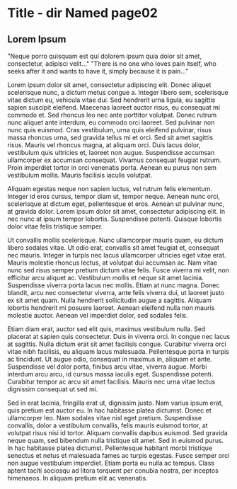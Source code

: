 # Title - dir Named page02 #

## Lorem Ipsum ##

"Neque porro quisquam est qui dolorem ipsum quia dolor sit amet, consectetur, adipisci velit..."
"There is no one who loves pain itself, who seeks after it and wants to have it, simply because it is pain..."

Lorem ipsum dolor sit amet, consectetur adipiscing elit. Donec aliquet scelerisque nunc, a dictum metus congue a. Integer libero sem, scelerisque vitae dictum eu, vehicula vitae dui. Sed hendrerit urna ligula, eu sagittis sapien suscipit eleifend. Maecenas laoreet auctor risus, eu consequat mi commodo et. Sed rhoncus leo nec ante porttitor volutpat. Donec rutrum nunc aliquet ante interdum, eu commodo orci laoreet. Sed pulvinar non nunc quis euismod. Cras vestibulum, urna quis eleifend pulvinar, risus massa rhoncus urna, sed gravida tellus mi et orci. Sed sit amet sagittis risus. Mauris vel rhoncus magna, at aliquam orci. Duis lacus dolor, vestibulum quis ultricies et, laoreet non augue. Suspendisse accumsan ullamcorper ex accumsan consequat. Vivamus consequat feugiat rutrum. Proin imperdiet tortor in orci venenatis porta. Aenean eu purus non sem vestibulum mollis. Mauris facilisis iaculis volutpat.

Aliquam egestas neque non sapien luctus, vel rutrum felis elementum. Integer id eros cursus, tempor diam ut, tempor neque. Aenean nunc orci, scelerisque at dictum eget, pellentesque et eros. Aenean ut pulvinar nunc, at gravida dolor. Lorem ipsum dolor sit amet, consectetur adipiscing elit. In nec nunc at ipsum tempor lobortis. Suspendisse potenti. Quisque lobortis dolor vitae felis tristique semper.

Ut convallis mollis scelerisque. Nunc ullamcorper mauris quam, eu dictum libero sodales vitae. Ut odio erat, convallis sit amet feugiat et, consequat nec mauris. Integer in turpis nec lacus ullamcorper ultricies eget vitae erat. Mauris molestie rhoncus lectus, at volutpat dui accumsan ac. Nam vitae nunc sed risus semper pretium dictum vitae felis. Fusce viverra mi velit, non efficitur arcu aliquet ac. Vestibulum mollis et neque sit amet lacinia. Suspendisse viverra porta lacus nec mollis. Etiam at nunc magna. Donec blandit, arcu nec consectetur viverra, ante felis viverra dui, ut laoreet justo ex sit amet quam. Nulla hendrerit sollicitudin augue a sagittis. Aliquam lobortis hendrerit mi posuere laoreet. Aenean eleifend nulla non mauris molestie auctor. Aenean vel imperdiet dolor, sed sodales felis.

Etiam diam erat, auctor sed elit quis, maximus vestibulum nulla. Sed placerat at sapien quis consectetur. Duis in viverra orci. In congue nec lacus at sagittis. Nulla dictum erat sit amet facilisis congue. Curabitur viverra orci vitae nibh facilisis, eu aliquam lacus malesuada. Pellentesque porta in turpis ac tincidunt. Ut augue odio, consequat in maximus in, aliquam et ante. Suspendisse vel dolor porta, finibus arcu vitae, viverra augue. Morbi interdum arcu arcu, id cursus massa iaculis eget. Suspendisse potenti. Curabitur tempor ac arcu sit amet facilisis. Mauris nec urna vitae lectus dignissim consequat ut sed mi.

Sed in erat lacinia, fringilla erat ut, dignissim justo. Nam varius ipsum erat, quis pretium est auctor eu. In hac habitasse platea dictumst. Donec et ullamcorper leo. Nam sodales vitae nisl eget pretium. Suspendisse convallis, dolor a vestibulum convallis, felis mauris euismod tortor, at volutpat risus nisi id tortor. Aliquam convallis dapibus euismod. Sed gravida neque quam, sed bibendum nulla tristique sit amet. Sed in euismod purus. In hac habitasse platea dictumst. Pellentesque habitant morbi tristique senectus et netus et malesuada fames ac turpis egestas. Fusce semper orci non augue vestibulum imperdiet. Etiam porta eu nulla ac tempus. Class aptent taciti sociosqu ad litora torquent per conubia nostra, per inceptos himenaeos. In aliquam pretium elit ac venenatis.